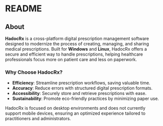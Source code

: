 # README

## About  

**HadocRx** is a cross-platform digital prescription management software designed to modernize the process of creating, managing, and sharing medical prescriptions. Built for **Windows** and **Linux**, HadocRx offers a secure and efficient way to handle prescriptions, helping healthcare professionals focus more on patient care and less on paperwork.  

### Why Choose HadocRx?  
- **Efficiency**: Streamline prescription workflows, saving valuable time.  
- **Accuracy**: Reduce errors with structured digital prescription formats.  
- **Accessibility**: Securely store and retrieve prescriptions with ease.  
- **Sustainability**: Promote eco-friendly practices by minimizing paper use.  

HadocRx is focused on desktop environments and does not currently support mobile devices, ensuring an optimized experience tailored to practitioners and administrators.  

